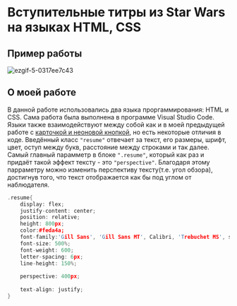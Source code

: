 # Вступительные титры из Star Wars на языках HTML, CSS
## Пример работы
![ezgif-5-0317ee7c43](https://github.com/Sazukiro/Star-Wars-Text/assets/133951840/89914f6c-acee-4469-9316-f4edcce9a4f4)
## О моей работе
В данной работе использовались два языка проргаммирования: HTML и CSS. Сама работа была выполнена в программе Visual Studio Code. Языки также взаимодействуют между собой как и в моей предыдущей работе с [карточкой и неоновой кнопкой](https://github.com/Sazukiro/Card-and-Neon-Button), но есть некоторые отличия в коде. Введённый класс `"resume"` отвечает за текст, его размеры, шрифт, цвет, оступ между букв, расстояние между строками и так далее. Самый главный парамметр в блоке `".resume"`, который как раз и придаёт такой эффект тексту - это `"perspective"`. Благодаря этому парраметру можно изменить перспективу тексту(т.е. угол обзора), достигнув того, что текст отображается как бы под углом от наблюдателя.
```cpp
.resume{
    display: flex;
    justify-content: center;
    position: relative;
    height: 800px;
    color:#feda4a;
    font-family:'Gill Sans', 'Gill Sans MT', Calibri, 'Trebuchet MS', sans-serif;
    font-size: 500%;
    font-weight: 600;
    letter-spacing: 6px;
    line-height: 150%;
  
    perspective: 400px;
  
    text-align: justify;
}
```
